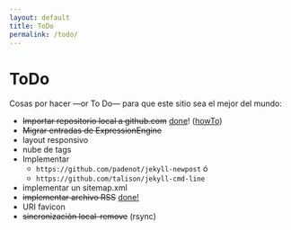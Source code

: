 ```yaml
---
layout: default
title: ToDo 
permalink: /todo/
---
```


# ToDo 

Cosas por hacer —or To Do— para que este sitio sea el mejor del mundo:

* <del>Importar repositorio local a github.com</del> [done][github]! ([howTo][1])
* <del>Migrar entradas de ExpressionEngine</del>
* layout responsivo
* nube de tags
* Implementar 
    * `https://github.com/padenot/jekyll-newpost` ó
    * `https://github.com/talison/jekyll-cmd-line`
* implementar un sitemap.xml
* <del>implementar archivo RSS</del> [done!][rss]
* URI favicon
* <del>sincronización local-remove</del> (rsync)

[1]: http://stackoverflow.com/questions/4658606/import-existing-source-code-to-github
[github]: https://github.com/juque/juque.cl
[rss]: http://juque.cl/feed.xml
